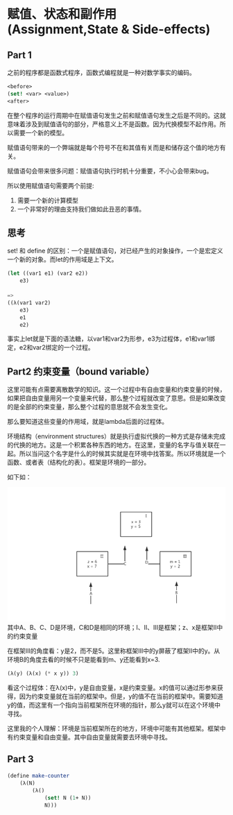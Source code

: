 # 赋值、状态和副作用(Assignment,State & Side-effects)

## Part 1

之前的程序都是函数式程序，函数式编程就是一种对数学事实的编码。

~~~scheme
<before>
(set! <var> <value>)
<after>
~~~

在整个程序的运行周期中在赋值语句发生之前和赋值语句发生之后是不同的。这就意味着涉及到赋值语句的部分，严格意义上不是函数。因为代换模型不起作用。所以需要一个新的模型。

赋值语句带来的一个弊端就是每个符号不在和其值有关而是和储存这个值的地方有关。

赋值语句会带来很多问题：赋值语句执行时机十分重要，不小心会带来bug。

所以使用赋值语句需要两个前提:
1. 需要一个新的计算模型 
2. 一个非常好的理由支持我们做如此丑恶的事情。

## 思考

set! 和 define 的区别：一个是赋值语句，对已经产生的对象操作，一个是宏定义一个新的对象。而let的作用域是上下文。
~~~scheme
(let ((var1 e1) (var2 e2))
    e3)

=>
((λ(var1 var2)
    e3)
    e1
    e2)
~~~
事实上let就是下面的语法糖，以var1和var2为形参，e3为过程体，e1和var1绑定，e2和var2绑定的一个过程。

## Part2 约束变量（bound variable）

这里可能有点需要离散数学的知识。这一个过程中有自由变量和约束变量的时候，如果把自由变量用另一个变量来代替，那么整个过程就改变了意思。但是如果改变的是全部的约束变量，那么整个过程的意思就不会发生变化。

那么要知道这些变量的作用域，就是lambda后面的过程体。

环境结构（environment structures）就是执行虚拟代换的一种方式是存储未完成的代换的地方。这是一个积累各种东西的地方。在这里，变量的名字与值关联在一起。所以当问这个名字是什么的时候其实就是在环境中找答案。所以环境就是一个函数、或者表（结构化的表）。框架是环境的一部分。 

如下如：

![pic1.png](pic\part2-env.png)
其中A、B、C、D是环境，C和D是相同的环境；Ⅰ、Ⅱ、Ⅲ是框架；z、x是框架Ⅱ中的约束变量

在框架Ⅲ的角度看：y是2，而不是5。这里称框架Ⅲ中的y屏蔽了框架Ⅱ中的y。从环境B的角度去看的时候不只是能看到m、y还能看到x=3.

~~~scheme
(λ(y) (λ(x) (* x y)) 3)
~~~

看这个过程体：在λ(x)中，y是自由变量，x是约束变量。x的值可以通过形参来获得，因为约束变量就在当前的框架中。但是，y的值不在当前的框架中。需要知道y的值，而这里有一个指向当前框架所在环境的指针，那么y就可以在这个环境中寻找。

这里我的个人理解：环境是当前框架所在的地方，环境中可能有其他框架。框架中有约束变量和自由变量。其中自由变量就需要去环境中寻找。

## Part 3

~~~scheme
(define make-counter
    (λ(N)
        (λ()
            (set! N (1+ N))
            N)))
~~~

 